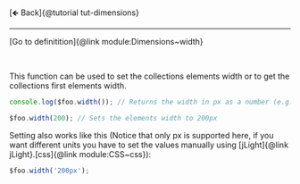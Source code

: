 [🡸 Back]{@tutorial tut-dimensions}
___

[Go to definitition]{@link module:Dimensions~width}

&nbsp;

This function can be used to set the collections elements width or to get the collections first elements width.

```js
console.log($foo.width()); // Returns the width in px as a number (e.g. 300)

$foo.width(200); // Sets the elements width to 200px
```

Setting also works like this (Notice that only px is supported here, if you want different units you have to set the values manually using [jLight]{@link jLight}.[css]{@link module:CSS~css}):

```js
$foo.width('200px');
```
